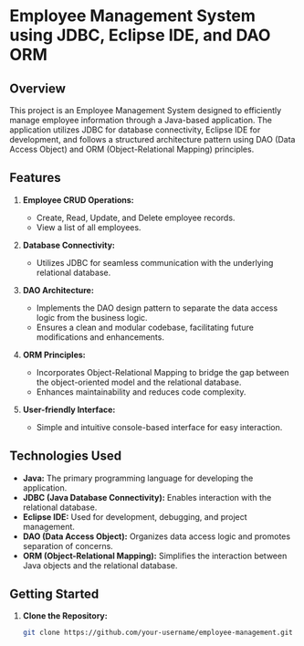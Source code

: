 # Employee Management System using JDBC, Eclipse IDE, and DAO ORM

## Overview

This project is an Employee Management System designed to efficiently manage employee information through a Java-based application. The application utilizes JDBC for database connectivity, Eclipse IDE for development, and follows a structured architecture pattern using DAO (Data Access Object) and ORM (Object-Relational Mapping) principles.

## Features

1. **Employee CRUD Operations:**
   - Create, Read, Update, and Delete employee records.
   - View a list of all employees.

2. **Database Connectivity:**
   - Utilizes JDBC for seamless communication with the underlying relational database.

3. **DAO Architecture:**
   - Implements the DAO design pattern to separate the data access logic from the business logic.
   - Ensures a clean and modular codebase, facilitating future modifications and enhancements.

4. **ORM Principles:**
   - Incorporates Object-Relational Mapping to bridge the gap between the object-oriented model and the relational database.
   - Enhances maintainability and reduces code complexity.

5. **User-friendly Interface:**
   - Simple and intuitive console-based interface for easy interaction.

## Technologies Used

- **Java:** The primary programming language for developing the application.
- **JDBC (Java Database Connectivity):** Enables interaction with the relational database.
- **Eclipse IDE:** Used for development, debugging, and project management.
- **DAO (Data Access Object):** Organizes data access logic and promotes separation of concerns.
- **ORM (Object-Relational Mapping):** Simplifies the interaction between Java objects and the relational database.

## Getting Started

1. **Clone the Repository:**
   ```bash
   git clone https://github.com/your-username/employee-management.git


   
